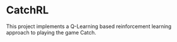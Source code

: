 # CatchRL
This project implements a Q-Learning based reinforcement learning approach to playing the game Catch.

